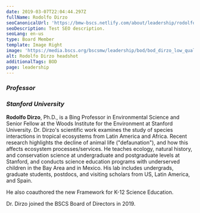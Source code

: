 ```yaml
---
date: 2019-03-07T22:04:44.297Z
fullName: Rodolfo Dirzo
seoCanonicalUrl: 'https://bmw-bscs.netlify.com/about/leadership/rodolfo-dirzo'
seoDescription: Test SEO description.
seoLang: en-us
type: Board Member
template: Image Right
image: 'https://media.bscs.org/bscsmw/leadership/bod/bod_dirzo_low_quality.jpeg'
alt: Rodolfo Dirzo headshot
additionalTags: BOD
page: leadership
---
```


### *Professor*
### *Stanford University*

**Rodolfo Dirzo**, Ph.D., is a Bing Professor in Environmental Science and Senior Fellow at the Woods Institute for the Environment at Stanford University. Dr. Dirzo's scientific work examines the study of species interactions in tropical ecosystems from Latin America and Africa. Recent research highlights the decline of animal life ("defaunation"), and how this affects ecosystem processes/services. He teaches ecology, natural history, and conservation science at undergraduate and postgraduate levels at Stanford, and conducts science education programs with underserved children in the Bay Area and in Mexico. His lab includes undergrads, graduate students, postdocs, and visiting scholars from US, Latin America, and Spain.

He also coauthored the new Framework for K-12 Science Education.

Dr. Dirzo joined the BSCS Board of Directors in 2019.

